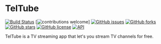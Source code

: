 # TelTube
[![Build Status](https://travis-ci.org/TurboProgramming/TelTube.svg?branch=master)](https://travis-ci.org/TurboProgramming/TelTube)
[![contributions welcome](https://img.shields.io/badge/contributions-welcome-brightgreen.svg?style=flat)]
[![GitHub issues](https://img.shields.io/github/issues/TurboProgramming/TelTube.svg)](https://github.com/TurboProgramming/TelTube/issues)
[![GitHub forks](https://img.shields.io/github/forks/TurboProgramming/TelTube.svg)](https://github.com/TurboProgramming/TelTube/network)
[![GitHub stars](https://img.shields.io/github/stars/TurboProgramming/TelTube.svg)](https://github.com/TurboProgramming/TelTube/stargazers)
[![GitHub license](https://img.shields.io/badge/license-MIT-blue.svg)](https://raw.githubusercontent.com/TurboProgramming/TelTube/master/LICENSE)
[![API](https://img.shields.io/badge/API-21%2B-brightgreen.svg?style=flat)](https://android-arsenal.com/api?level=21)

TelTube is a TV streaming app that let's you stream TV channels for free.
